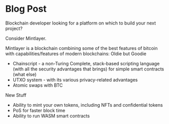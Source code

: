# Blog Post

Blockchain developer looking for a platform on which to build your next project?

Consider Mintlayer.

Mintlayer is a blockchain combining some of the best features of bitcoin with capabilities/features of modern blockchains:
Oldie but Goodie
- Chainscript - a non-Turing Complete, stack-based scripting language (with all the security advantages that brings)
for simple smart contracts (what else)
- UTXO system - with its various privacy-related advantages
- Atomic swaps with BTC

New Stuff
- Ability to mint your own tokens, including NFTs and confidential tokens
- PoS for faster block time
- Ability to run WASM smart contracts
